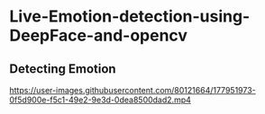 # Live-Emotion-detection-using-DeepFace-and-opencv


## Detecting Emotion
https://user-images.githubusercontent.com/80121664/177951973-0f5d900e-f5c1-49e2-9e3d-0dea8500dad2.mp4

